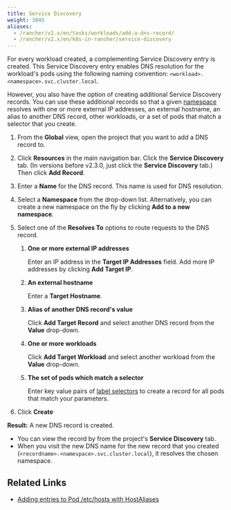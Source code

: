 ```yaml
---
title: Service Discovery
weight: 3045
aliases:
  - /rancher/v2.x/en/tasks/workloads/add-a-dns-record/
  - /rancher/v2.x/en/k8s-in-rancher/service-discovery
---
```


For every workload created, a complementing Service Discovery entry is created. This Service Discovery entry enables DNS resolution for the workload's pods using the following naming convention:
`<workload>.<namespace>.svc.cluster.local`.

However, you also have the option of creating additional Service Discovery records. You can use these additional records so that a given [namespace]({{<baseurl>}}/rancher/v2.x/en/k8s-in-rancher/projects-and-namespaces/#namespaces) resolves with one or more external IP addresses, an external hostname, an alias to another DNS record, other workloads, or a set of pods that match a selector that you create.

1. From the **Global** view, open the project that you want to add a DNS record to.

1. Click **Resources** in the main navigation bar. Click the **Service Discovery** tab. (In versions before v2.3.0, just click the **Service Discovery** tab.) Then click **Add Record**.

1. Enter a **Name** for the DNS record. This name is used for DNS resolution.

1. Select a **Namespace** from the drop-down list. Alternatively, you can create a new namespace on the fly by clicking **Add to a new namespace**.

1. Select one of the **Resolves To** options to route requests to the DNS record.

    1. **One or more external IP addresses**

        Enter an IP address in the **Target IP Addresses** field. Add more IP addresses by clicking **Add Target IP**.

    1. **An external hostname**

        Enter a **Target Hostname**.

    1. **Alias of another DNS record's value**

        Click **Add Target Record** and select another DNS record from the **Value** drop-down.

    1. **One or more workloads**

        Click **Add Target Workload** and select another workload from the **Value** drop-down.

    1. **The set of pods which match a selector**

        Enter key value pairs of [label selectors](https://kubernetes.io/docs/concepts/overview/working-with-objects/labels/#label-selectors) to create a record for all pods that match your parameters.

1. Click **Create**

**Result:** A new DNS record is created.

- You can view the record by from the project's **Service Discovery** tab.
- When you visit the new DNS name for the new record that you created (`<recordname>.<namespace>.svc.cluster.local`), it resolves the chosen namespace.

## Related Links

- [Adding entries to Pod /etc/hosts with HostAliases](https://kubernetes.io/docs/concepts/services-networking/add-entries-to-pod-etc-hosts-with-host-aliases/)
